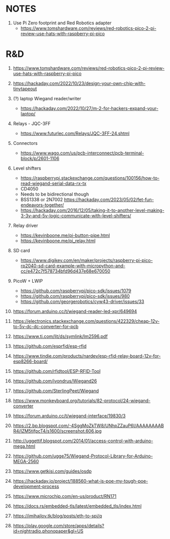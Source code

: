 # NOTES

1. Use Pi Zero footprint and Red Robotics adapter
   - https://www.tomshardware.com/reviews/red-robotics-pico-2-pi-review-use-hats-with-raspberry-pi-pico
   
# R&D
1. https://www.tomshardware.com/reviews/red-robotics-pico-2-pi-review-use-hats-with-raspberry-pi-pico

2. https://hackaday.com/2022/10/23/design-your-own-chip-with-tinytapeout
3. (?) laptop Wiegand reader/writer
   - https://hackaday.com/2022/10/27/m-2-for-hackers-expand-your-laptop/

4. Relays - JQC-3FF
   - https://www.futurlec.com/Relays/JQC-3FF-24.shtml 

5. Connectors
    - https://www.wago.com/us/pcb-interconnect/pcb-terminal-block/p/2601-1106

6. Level shifters
   - https://raspberrypi.stackexchange.com/questions/100156/how-to-read-wiegand-serial-data-rx-tx
   - CD4050
   - Needs to be bidirectional though
   - BSS1338 or 2N7002 https://hackaday.com/2023/05/02/fet-fun-endeavors-together/
   - https://hackaday.com/2016/12/05/taking-it-to-another-level-making-3-3v-and-5v-logic-communicate-with-level-shifters/

7. Relay driver
   - https://kevinboone.me/pi-button-pipe.html
   - https://kevinboone.me/pi_relay.html

8. SD card
   - https://www.digikey.com/en/maker/projects/raspberry-pi-pico-rp2040-sd-card-example-with-micropython-and-cc/e472c7f578734bfd96d437e68e670050

9. PicoW + LWIP
   - https://github.com/raspberrypi/pico-sdk/issues/1079
   - https://github.com/raspberrypi/pico-sdk/issues/980
   - https://github.com/georgerobotics/cyw43-driver/issues/33

10.  https://forum.arduino.cc/t/wiegand-reader-led-xpr/649694
11. https://electronics.stackexchange.com/questions/422329/cheap-12v-to-5v-dc-dc-converter-for-pcb
12. https://www.ti.com/lit/ds/symlink/lm2596.pdf
13. https://github.com/esprfid/esp-rfid
14. https://www.tindie.com/products/nardev/esp-rfid-relay-board-12v-for-esp8266-board/
15. https://github.com/rfidtool/ESP-RFID-Tool
16. https://github.com/jvondrus/Wiegand26
17. https://github.com/SterlingPeet/Wiegand
18. https://www.monkeyboard.org/tutorials/82-protocol/24-wiegand-converter
19. https://forum.arduino.cc/t/wiegand-interface/19830/3
20. https://2.bp.blogspot.com/-4SggMoZkTW8/UNhpZZauP6I/AAAAAAAABR4/IZM5tjfpcT4/s1600/screenshot.606.jpg
21. http://uggettif.blogspot.com/2014/01/access-control-with-arduino-mega.html
22. https://github.com/ugge75/Wiegand-Protocol-Library-for-Arduino-MEGA-2560
23. https://www.getkisi.com/guides/osdp
24. https://hackaday.io/project/188560-what-is-poe-my-tough-poe-development-process
25. https://www.microchip.com/en-us/product/RN171
26. https://docs.rs/embedded-tls/latest/embedded_tls/index.html
27. https://imihajlov.tk/blog/posts/eth-to-spi/q
27. https://play.google.com/store/apps/details?id=nightradio.phonopaper&gl=US
